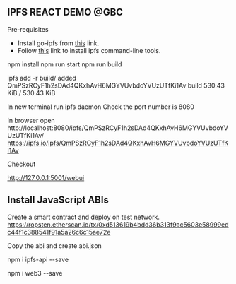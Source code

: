 ## IPFS REACT DEMO @GBC

Pre-requisites 

- Install go-ipfs from [this](https://dist.ipfs.io/#go-ipfs) link.
- Follow [this](https://docs.ipfs.io/guides/guides/install/) link to install ipfs command-line tools.


npm install
npm run start
npm run build

ipfs add -r build/
added QmPSzRCyF1h2sDAd4QKxhAvH6MGYVUvbdoYVUzUTfKi1Av build
530.43 KiB / 530.43 KiB

In new terminal run ipfs daemon
Check the port number is 8080

In browser open 
http://localhost:8080/ipfs/QmPSzRCyF1h2sDAd4QKxhAvH6MGYVUvbdoYVUzUTfKi1Av/
https://ipfs.io/ipfs/QmPSzRCyF1h2sDAd4QKxhAvH6MGYVUvbdoYVUzUTfKi1Av

Checkout

http://127.0.0.1:5001/webui


## Install JavaScript ABIs

Create a smart contract and deploy on test network.
https://ropsten.etherscan.io/tx/0xd513619b4bdd36b313f9ac5603e58999edc44f1c388541f91a5a26c6c15ae72e

Copy the abi and create abi.json

npm i ipfs-api --save

npm i web3 --save

